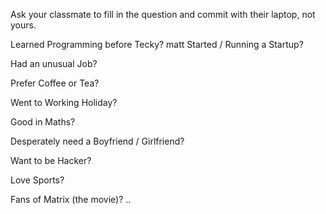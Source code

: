 Ask your classmate to fill in the question and commit with their laptop, not yours.

Learned Programming before Tecky?
matt
Started / Running a Startup?

Had an unusual Job?

Prefer Coffee or Tea?

Went to Working Holiday?

Good in Maths?

Desperately need a Boyfriend / Girlfriend?

Want to be Hacker?

Love Sports?

Fans of Matrix (the movie)? ..